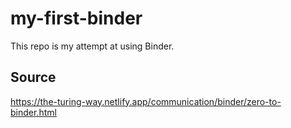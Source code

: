 # my-first-binder

This repo is my attempt at using Binder.

## Source

https://the-turing-way.netlify.app/communication/binder/zero-to-binder.html
